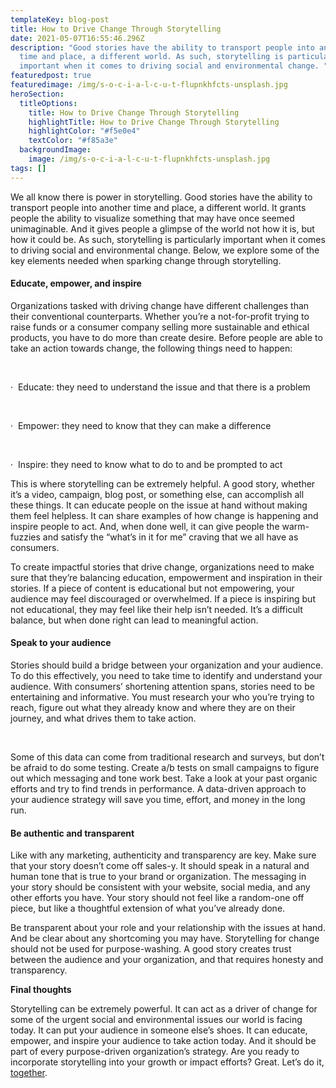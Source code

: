 ```yaml
---
templateKey: blog-post
title: How to Drive Change Through Storytelling
date: 2021-05-07T16:55:46.296Z
description: "Good stories have the ability to transport people into another
  time and place, a different world. As such, storytelling is particularly
  important when it comes to driving social and environmental change. "
featuredpost: true
featuredimage: /img/s-o-c-i-a-l-c-u-t-flupnkhfcts-unsplash.jpg
heroSection:
  titleOptions:
    title: How to Drive Change Through Storytelling
    highlightTitle: How to Drive Change Through Storytelling
    highlightColor: "#f5e0e4"
    textColor: "#f85a3e"
  backgroundImage:
    image: /img/s-o-c-i-a-l-c-u-t-flupnkhfcts-unsplash.jpg
tags: []
---
```

We all know there is power in storytelling. Good stories have the ability to transport people into another time and place, a different world. It grants people the ability to visualize something that may have once seemed unimaginable. And it gives people a glimpse of the world not how it is, but how it could be. As such, storytelling is particularly important when it comes to driving social and environmental change. Below, we explore some of the key elements needed when sparking change through storytelling.



#### **Educate, empower, and inspire**



Organizations tasked with driving change have different challenges than their conventional counterparts. Whether you’re a not-for-profit trying to raise funds or a consumer company selling more sustainable and ethical products, you have to do more than create desire. Before people are able to take an action towards change, the following things need to happen:

 

·  Educate: they need to understand the issue and that there is a problem

 

·  Empower: they need to know that they can make a difference

 

·  Inspire: they need to know what to do to and be prompted to act



This is where storytelling can be extremely helpful. A good story, whether it’s a video, campaign, blog post, or something else, can accomplish all these things. It can educate people on the issue at hand without making them feel helpless. It can share examples of how change is happening and inspire people to act. And, when done well, it can give people the warm-fuzzies and satisfy the “what’s in it for me” craving that we all have as consumers. 

To create impactful stories that drive change, organizations need to make sure that they’re balancing education, empowerment and inspiration in their stories. If a piece of content is educational but not empowering, your audience may feel discouraged or overwhelmed. If a piece is inspiring but not educational, they may feel like their help isn’t needed. It’s a difficult balance, but when done right can lead to meaningful action. 



#### **Speak to your audience**

Stories should build a bridge between your organization and your audience. To do this effectively, you need to take time to identify and understand your audience. With consumers’ shortening attention spans, stories need to be entertaining and informative. You must research your who you’re trying to reach, figure out what they already know and where they are on their journey, and what drives them to take action. 

 

Some of this data can come from traditional research and surveys, but don’t be afraid to do some testing. Create a/b tests on small campaigns to figure out which messaging and tone work best. Take a look at your past organic efforts and try to find trends in performance. A data-driven approach to your audience strategy will save you time, effort, and money in the long run.  



#### **Be authentic and transparent**

Like with any marketing, authenticity and transparency are key. Make sure that your story doesn’t come off sales-y. It should speak in a natural and human tone that is true to your brand or organization. The messaging in your story should be consistent with your website, social media, and any other efforts you have. Your story should not feel like a random-one off piece, but like a thoughtful extension of what you’ve already done. 

Be transparent about your role and your relationship with the issues at hand. And be clear about any shortcoming you may have. Storytelling for change should not be used for purpose-washing. A good story creates trust between the audience and your organization, and that requires honesty and transparency. 



**Final thoughts**

Storytelling can be extremely powerful. It can act as a driver of change for some of the urgent social and environmental issues our world is facing today. It can put your audience in someone else’s shoes. It can educate, empower, and inspire your audience to take action today. And it should be part of every purpose-driven organization’s strategy. Are you ready to incorporate storytelling into your growth or impact efforts? Great. Let’s do it, [together](https://tgthrco.com/contact).